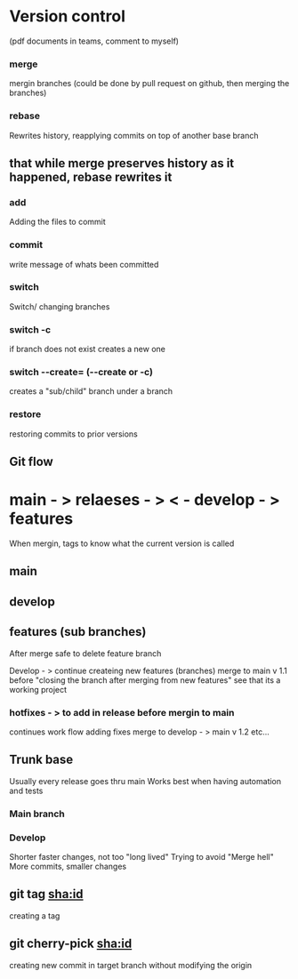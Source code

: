 # Version control
(pdf documents in teams, comment to myself)
### merge
mergin branches (could be done by pull request on github, then merging the branches)

### rebase
Rewrites history, reapplying commits on top of another base branch

## that while merge preserves history as it happened, rebase rewrites it

### add
Adding the files to commit

### commit 
write message of whats been committed

### switch <branchname>
Switch/ changing branches

### switch -c <branchname>
if branch does not exist creates a new one

### switch --create=<subbranch> <parentbranch> (--create or -c)
creates a "sub/child" branch under a branch

### restore
restoring commits to prior versions

## Git flow

# main - > relaeses - >  < - develop - > features 
When mergin, tags to know what the current version is called

## main
## develop
## features (sub branches)
After merge safe to delete feature branch 

Develop - > continue createing new features (branches)
merge to main v 1.1
before "closing the branch after merging from new features" see that its a working project

### hotfixes - > to add in release before mergin to main 
continues work flow adding fixes
 merge to develop - > main v 1.2
etc...


## Trunk base 
Usually every release goes thru main
Works best when having automation and tests

### Main branch
### Develop

Shorter faster changes, not too "long lived"
Trying to avoid "Merge hell"
More commits, smaller changes


## git tag <tagname> <sha:id>
creating a tag 

## git cherry-pick <sha:id>
creating new commit in target branch without modifying the origin


